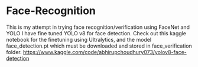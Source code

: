 # Face-Recognition
This is my attempt in trying face recognition/verification using FaceNet and YOLO
I have fine tuned YOLO v8 for face detection. Check out this kaggle notebook for the finetuning using Ultralytics, and the model face_detection.pt which must be downloaded and stored in face_verification folder.
https://www.kaggle.com/code/abhirupchoudhury073/yolov8-face-detection
